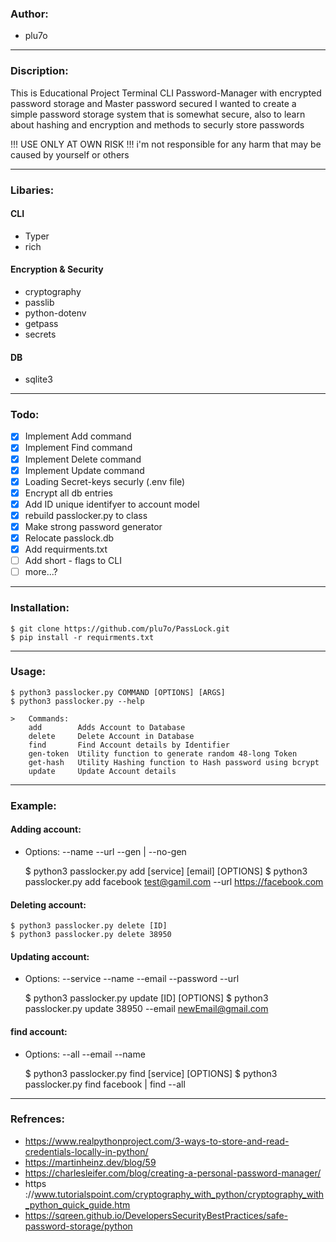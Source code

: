 ### Author:
* plu7o

---
### Discription: 


This is Educational Project
Terminal CLI Password-Manager with encrypted password storage and Master password secured 
I wanted to create a simple password storage system that is somewhat secure, also to learn about hashing and encryption and methods to securly store passwords

!!! USE ONLY AT OWN RISK !!!
i'm not responsible for any harm that may be caused by yourself or others

---
### Libaries:
#### CLI
* Typer
* rich
#### Encryption & Security
* cryptography
* passlib
* python-dotenv
* getpass
* secrets
#### DB
* sqlite3

---
### Todo:
- [x] Implement Add command
- [x] Implement Find command
- [x] Implement Delete command
- [x] Implement Update command
- [x] Loading Secret-keys securly (.env file)
- [x] Encrypt all db entries
- [x] Add ID unique identifyer to account model
- [x] rebuild passlocker.py to class
- [x] Make strong password generator
- [x] Relocate passlock.db
- [x] Add requirments.txt
- [ ] Add short - flags to CLI
- [ ] more...?

---
### Installation:
    $ git clone https://github.com/plu7o/PassLock.git
    $ pip install -r requirments.txt

---
### Usage:
    $ python3 passlocker.py COMMAND [OPTIONS] [ARGS]
    $ python3 passlocker.py --help
    	
    >	Commands:
    	add        Adds Account to Database
    	delete     Delete Account in Database
    	find       Find Account details by Identifier
    	gen-token  Utility function to generate random 48-long Token
    	get-hash   Utility Hashing function to Hash password using bcrypt
    	update     Update Account details
---
### Example:
#### Adding account: 
* Options:
--name
--url
--gen | --no-gen
    
    $ python3 passlocker.py add [service] [email] [OPTIONS]
    $ python3 passlocker.py add facebook test@gamil.com --url https://facebook.com

#### Deleting account:
    $ python3 passlocker.py delete [ID]
    $ python3 passlocker.py delete 38950

#### Updating account:
 * Options:
--service
--name
--email
--password
--url
    
    $ python3 passlocker.py update [ID] [OPTIONS]
    $ python3 passlocker.py update 38950 --email newEmail@gmail.com

#### find account:
 * Options:
--all
--email
--name
    
    $ python3 passlocker.py find [service] [OPTIONS]
    $ python3 passlocker.py find facebook | find --all

---
### Refrences:
* https://www.realpythonproject.com/3-ways-to-store-and-read-credentials-locally-in-python/
* https://martinheinz.dev/blog/59
* https://charlesleifer.com/blog/creating-a-personal-password-manager/
* https
://www.tutorialspoint.com/cryptography_with_python/cryptography_with_python_quick_guide.htm
* https://sqreen.github.io/DevelopersSecurityBestPractices/safe-password-storage/python




